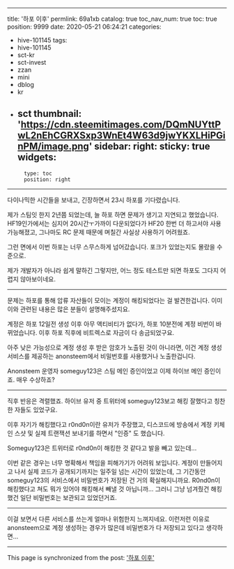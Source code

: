 
---
title: '하포 이후'
permlink: 69a1xb
catalog: true
toc_nav_num: true
toc: true
position: 9999
date: 2020-05-21 06:24:21
categories:
- hive-101145
tags:
- hive-101145
- sct-kr
- sct-invest
- zzan
- mini
- dblog
- kr
- sct
thumbnail: 'https://cdn.steemitimages.com/DQmNUYttPwL2nEhCGRXSxp3WnEt4W63d9jwYKXLHiPGinPM/image.png'
sidebar:
    right:
        sticky: true
widgets:
    -
        type: toc
        position: right
---


다이나믹한 시간들을 보내고, 긴장하면서 23시 하포를 기다렸습니다.

제가 스팀잇 한지 2년쯤 되었는데, 늘 하포 하면 문제가 생기고 지연되고 했었습니다. HF19인가에서는 심지어 20시간ㅜ가까이 다운되었다가 HF20 한번 더 하고서야 사용 가능해졌고, 그나마도 RC 문제 때문에 며칠간 사실상 사용하기 어려웠죠.

그런 면에서 이번 하포는 너무 스무스하게 넘어갔습니다. 포크가 있었는지도 몰랐을 수준으로.

제가 개발자가 아니라 쉽게 말하긴 그렇지만, 어느 정도 테스트만 되면 하포도 그다지 어렵지 않아보이네요.

---

문제는 하포를 통해 압류 자산들이 모이는 계정이 해킹되었다는 걸 발견한겁니다. 이미 이와 관련된 내용은 많은 분들이 설명해주셨지요.

계정은 하포 12일전 생성 이후 아무 액티비티가 없다가, 하포 10분전에 계정 비번이 바뀌었습니다. 이후 하포 직후에 비트렉스로 자금이 다 송금되었구요.

아주 낮은 가능성으로 계정 생성 후 받은 암호가 노출된 것이 아니라면, 이건 계정 생성 서비스를 제공하는 anonsteem에서 비밀번호를 사용했거나 노출한겁니다.

Anonsteem 운영자 someguy123은 스팀 메인 증인이었고 이제 하이브 메인 증인이죠. 매우 수상하죠?

---

직후 반응은 격렬했죠. 하이브 유저 중 트위터에 someguy123보고 해킹 잘했다고 칭찬한 자들도 있었구요.

이후 자기가 해킹했다고 r0nd0n이란 유저가 주장했고, 디스코드에 방송에서 계정 키체인 스샷 및 실제 트랜잭션 보내기를 하면서 "인증" 도 했습니다.

Someguy123은 트위터로 r0nd0n이 해킹한 것 같다고 발을 빼고 있는데...

이번 같은 경우는 너무 명확해서 책임을 피해가기가 어려워 보입니다. 계정이 만들어지고 나서 실제 코드가 공개되기까지는 일주일 넘는 시간이 있었는데, 그 기간동안 someguy123의 서비스에서 비밀번호가 저장된 건 거의 확실해지니까요. R0nd0n이 해킹했다고 쳐도 뭐가 있어야 해킹해서 빼낼 것 아닙니까... 그러니 그냥 넘겨줬건 해킹했건 일단 비밀번호는 보관되고 있었던거죠.

---

이걸 보면서 다른 서비스를 쓰는게 얼마나 위험한지 느껴지네요. 이런저런 이유로 anonsteem으로 계정 생성하는 경우가 많은데 비밀번호가 다 저장되고 있다고 생각하면...

- - -

This page is synchronized from the post: ['하포 이후'](https://steemit.com/@glory7/69a1xb)
